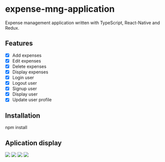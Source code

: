 # expense-mng-application
Expense management application written with TypeScript, React-Native and Redux.

## Features
- [x] Add expenses
- [x] Edit expenses
- [x] Delete expenses
- [x] Display expenses
- [x] Login user
- [x] Logout user
- [x] Signup user
- [x] Display user
- [x] Update user profile

## Installation
npm install

## Aplication display
![](./login.gif)
![](./gifs/editexpense.gif)
![](./gifs/addexpense.gif)
![](./gifs/updateinfo.gif)



